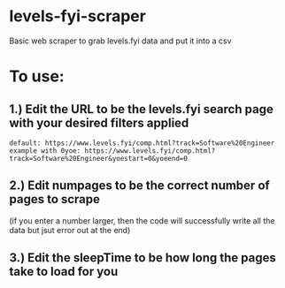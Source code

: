 # levels-fyi-scraper
Basic web scraper to grab levels.fyi data and put it into a csv

# To use:

## 1.) Edit the URL to be the levels.fyi search page with your desired filters applied

    default: https://www.levels.fyi/comp.html?track=Software%20Engineer
    example with 0yoe: https://www.levels.fyi/comp.html?track=Software%20Engineer&yoestart=0&yoeend=0
    
## 2.) Edit numpages to be the correct number of pages to scrape
(if you enter a number larger, then the code will successfully write all the data but jsut error out at the end)
    
## 3.) Edit the sleepTime to be how long the pages take to load for you

